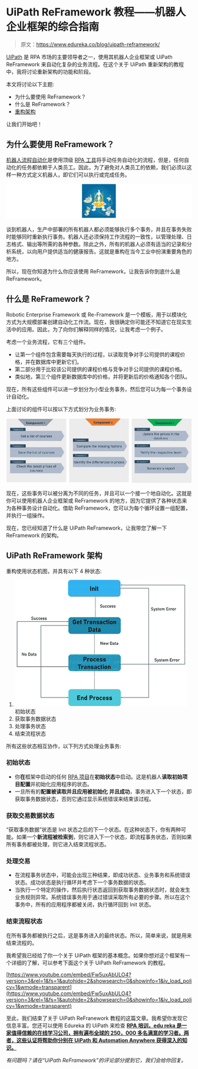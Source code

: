 # UiPath ReFramework 教程——机器人企业框架的综合指南

> 原文：<https://www.edureka.co/blog/uipath-reframework/>

[UiPath](https://www.edureka.co/robotic-process-automation-training) 是 RPA 市场的主要领导者之一，使用其机器人企业框架或 UiPath ReFramework 来自动化复杂的业务流程。在这个关于 UiPath 重新架构的教程中，我将讨论重新架构的功能和阶段。

本文将讨论以下主题:

*   为什么要使用 ReFramework？
*   什么是 ReFramework？
*   [重构架构](#reframeworkarchitecture)

让我们开始吧！

## 为什么要使用 ReFramework？

[机器人流程自动化](https://www.edureka.co/blog/robotic-process-automation/)是使用顶级 [RPA 工具](https://www.edureka.co/blog/rpa-tools-list-and-comparison/)将手动任务自动化的流程，但是，任何自动化的任务都依赖于人类员工。因此，为了避免对人类员工的依赖，我们必须以这样一种方式定义机器人，即它们可以执行或完成任务。

![Why use ReFramework - UiPath ReFramework Tutorial - Edureka](img/a86153508c0d920c5f47ff6c393920eb.png)

谈到机器人，生产中部署的所有机器人都必须能够执行多个事务，并且在事务失败时能够同时重新执行事务。机器人还必须保持工作流程的一致性，以管理处理、日志格式、输出等所需的各种参数。除此之外，所有的机器人必须有适当的记录和分析系统，以向用户提供适当的健康报告。这就是重构在当今工业中扮演重要角色的地方。

所以，现在你知道为什么你应该使用 ReFramework，让我告诉你到底什么是 ReFramework。

## 什么是 ReFramework？

Robotic Enterprise Framework 或 Re-Framework 是一个模板，用于以模块化方式为大规模部署创建自动化工作流。现在，我很确定你可能还不知道它在现实生活中的应用。因此，为了向你们解释同样的情况，让我考虑一个例子。

考虑一个业务流程，它有三个组件。

*   让第一个组件包含需要每天执行的过程，以读取竞争对手公司提供的课程价格，并在数据库中更新它们。
*   第二部分用于比较该公司提供的课程价格与竞争对手公司提供的课程价格。
*   类似地，第三个组件更新数据库中的价格，并将更新后的价格通知各个团队。

现在，所有这些组件可以进一步划分为小型业务事务，然后您可以为每一个事务设计自动化。

上面讨论的组件可以按以下方式划分为业务事务:

![Business Transactions - UiPath Re Framework Tutorial - Edureka-min-min](img/883051a9fa2ffbb2c161be37970a0c43.png)

现在，这些事务可以被分离为不同的任务，并且可以一个接一个地自动化。这就是你可以使用机器人企业框架或 ReFramework 的地方，因为它提供了各种状态来为各种事务设计自动化。借助 ReFramework，您可以为每个循环设置一组配置，并执行一组操作。

现在，您已经知道了什么是 UiPath ReFramework，让我带您了解一下 ReFramework 的架构。

## **UiPath ReFramework 架构**

重构使用状态机图，并具有以下 4 种状态:

1.  ![ReFramework Architecture - UiPath ReFramework Tutorial - Edureka-min-min](img/3e72fb5c8d456eab359b6a8a4f699c42.png)初始状态
2.  获取事务数据状态
3.  处理事务状态
4.  结束流程状态

所有这些状态相互协作，以下列方式处理业务事务:

### **初始状态**

*   你**在**框架中启动的任何 [RPA 项目](https://www.edureka.co/blog/rpa-projects)在**初始状态**中启动。这是机器人**读取初始项目配置**并初始化应用程序的状态。
*   一旦所有的**配置被读取并且应用被初始化** **并且成功**，事务进入下一个状态，即获取事务数据状态，否则它通过显示系统错误来结束该过程。

### **获取交易数据状态**

“获取事务数据”状态是 Init 状态之后的下一个状态。在这种状态下，你有两种可能。如果一个**新流程被检索到**，则它进入下一个状态，即流程事务状态，否则如果所有事务都被处理，则它进入结束流程状态。

### **处理交易**

*   在流程事务状态中，可能会出现三种结果，即成功状态、业务事务和系统错误状态。成功状态是执行循环并考虑下一个事务数据的状态。
*   当执行一个特定的操作，然后执行状态返回到获取事务数据状态时，就会发生业务规则异常。系统错误事务用于通过错误采取所有必要的步骤。所以在这个事务中，所有的应用程序都被关闭，执行循环回到 Init 状态。

### **结束流程状态**

在所有事务都被执行之后，这是事务进入的最终状态。所以，简单来说，就是用来结束流程的。

我希望我已经给了你一个关于 UiPath 框架的基本概念。如果你想对这个框架有一个详细的了解，可以参考下面这个关于 UiPath ReFramework 的教程。

[https://www.youtube.com/embed/Fw5uxAbULO4?version=3&rel=1&fs=1&autohide=2&showsearch=0&showinfo=1&iv_load_policy=1&wmode=transparent](https://www.youtube.com/embed/Fw5uxAbULO4?version=3&rel=1&fs=1&autohide=2&showsearch=0&showinfo=1&iv_load_policy=1&wmode=transparent)

至此，我们结束了关于 UiPath ReFranework 教程的这篇文章。我希望你发现它信息丰富。您还可以使用 Edureka 的 UiPath 来检查 **[RPA 培训，edu reka 是一家值得信赖的在线学习公司，拥有遍布全球的 250，000 多名满意的学习者。两者，这些认证将帮助你分别在 UiPath 和 Automation Anywhere 获得深入的知识。](https://www.edureka.co/robotic-process-automation-training)**

*有问题吗？请在“UiPath ReFramework”的评论部分提到它，我们会给你回复。*